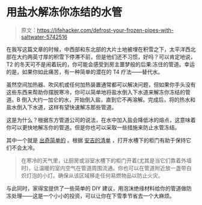 # 用盐水解冻你冻结的水管

> 原文：<https://lifehacker.com/defrost-your-frozen-pipes-with-saltwater-5742516>

在我写这篇文章的时候，中西部和东北部的大片土地被埋在积雪之下，太平洋西北部在大约两英寸厚的积雪下停滞不前，但是他们还不习惯，好吗？可以肯定地说，T2 的冬天可不是闹着玩的，你可能会感受到房主噩梦般的后果:冻住的管道。幸运的是，如果你如此痛苦，有一种简单的潜在的 T4 疗法——替代水。



虽然空间加热器、吹风机或任何加热装置通常都可以解决问题，但如果你手头没有这些东西来帮助你摆脱寒冷，你可以简单地将盐水倒入下水道来解冻你冻结的管道。B 倒入大约一加仑的水，开始倒入盐，直到它不再溶解。完成后，将的热水和盐水倒入下水道，这样有望快速解冻那些管道。

这是为什么？根据东方管道公司的说法，在水中加入盐会降低冰的熔点，这意味着你可以更快地解冻你的管道。但是你也可以采取一些措施来防止水管冻结。

其中一个就是 [出奇简单的](https://lifehacker.com/leave-kitchen-and-bath-cabinet-doors-open-to-prevent-wa-1755949273) 。根据 [安吉的清单](http://www.angieslist.com/articles/how-keep-water-pipes-freezing.htm) ，打开水槽下的柜门有助于保持它们不会太冷。

> 在寒冷的天气里，让厨房或浴室水槽下的柜门开着(尤其是当它们靠着外墙时)，让温暖的室内空气在管道周围流通。你也可以在管道附近放一盏带白炽灯泡的小灯。确保从该区域移走任何易燃物品以防止火灾。

与此同时，家得宝提供了一些简单的 DIY 建议，用泡沫绝缘材料给你的管道做防冻处理——这是一个小小的投资，可以让你在下雪季节省去一个大麻烦。
